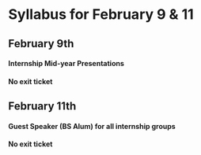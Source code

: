 # Syllabus for February 9 & 11


## February 9th
#### Internship Mid-year Presentations
#### No exit ticket 

## February 11th
#### Guest Speaker (BS Alum) for all internship groups
#### No exit ticket
